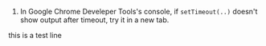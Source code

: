 1. In Google Chrome Develeper Tools's console, if `setTimeout(..)` doesn't show 
output after timeout, try it in a new tab.

this is a test line
